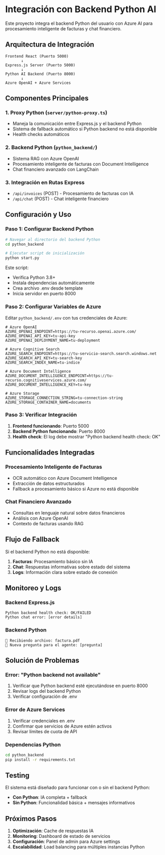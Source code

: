 # Integración con Backend Python AI

Este proyecto integra el backend Python del usuario con Azure AI para procesamiento inteligente de facturas y chat financiero.

## Arquitectura de Integración

```
Frontend React (Puerto 5000)
       ↓
Express.js Server (Puerto 5000)
       ↓
Python AI Backend (Puerto 8000)
       ↓
Azure OpenAI + Azure Services
```

## Componentes Principales

### 1. Proxy Python (`server/python-proxy.ts`)
- Maneja la comunicación entre Express.js y el backend Python
- Sistema de fallback automático si Python backend no está disponible
- Health checks automáticos

### 2. Backend Python (`python_backend/`)
- Sistema RAG con Azure OpenAI
- Procesamiento inteligente de facturas con Document Intelligence
- Chat financiero avanzado con LangChain

### 3. Integración en Rutas Express
- `/api/invoices` (POST) - Procesamiento de facturas con IA
- `/api/chat` (POST) - Chat inteligente financiero

## Configuración y Uso

### Paso 1: Configurar Backend Python

```bash
# Navegar al directorio del backend Python
cd python_backend

# Ejecutar script de inicialización
python start.py
```

Este script:
- Verifica Python 3.8+
- Instala dependencias automáticamente
- Crea archivo .env desde template
- Inicia servidor en puerto 8000

### Paso 2: Configurar Variables de Azure

Editar `python_backend/.env` con tus credenciales de Azure:

```env
# Azure OpenAI
AZURE_OPENAI_ENDPOINT=https://tu-recurso.openai.azure.com/
AZURE_OPENAI_API_KEY=tu-api-key
AZURE_OPENAI_DEPLOYMENT_NAME=tu-deployment

# Azure Cognitive Search
AZURE_SEARCH_ENDPOINT=https://tu-servicio-search.search.windows.net
AZURE_SEARCH_API_KEY=tu-search-key
AZURE_SEARCH_INDEX_NAME=tu-indice

# Azure Document Intelligence
AZURE_DOCUMENT_INTELLIGENCE_ENDPOINT=https://tu-recurso.cognitiveservices.azure.com/
AZURE_DOCUMENT_INTELLIGENCE_KEY=tu-key

# Azure Storage
AZURE_STORAGE_CONNECTION_STRING=tu-connection-string
AZURE_STORAGE_CONTAINER_NAME=documents
```

### Paso 3: Verificar Integración

1. **Frontend funcionando**: Puerto 5000
2. **Backend Python funcionando**: Puerto 8000
3. **Health check**: El log debe mostrar "Python backend health check: OK"

## Funcionalidades Integradas

### Procesamiento Inteligente de Facturas
- OCR automático con Azure Document Intelligence
- Extracción de datos estructurados
- Fallback a procesamiento básico si Azure no está disponible

### Chat Financiero Avanzado
- Consultas en lenguaje natural sobre datos financieros
- Análisis con Azure OpenAI
- Contexto de facturas usando RAG

## Flujo de Fallback

Si el backend Python no está disponible:

1. **Facturas**: Procesamiento básico sin IA
2. **Chat**: Respuestas informativas sobre estado del sistema
3. **Logs**: Información clara sobre estado de conexión

## Monitoreo y Logs

### Backend Express.js
```
Python backend health check: OK/FAILED
Python chat error: [error details]
```

### Backend Python
```
📄 Recibiendo archivo: factura.pdf
💬 Nueva pregunta para el agente: [pregunta]
```

## Solución de Problemas

### Error: "Python backend not available"
1. Verificar que Python backend esté ejecutándose en puerto 8000
2. Revisar logs del backend Python
3. Verificar configuración de .env

### Error de Azure Services
1. Verificar credenciales en .env
2. Confirmar que servicios de Azure estén activos
3. Revisar límites de cuota de API

### Dependencias Python
```bash
cd python_backend
pip install -r requirements.txt
```

## Testing

El sistema está diseñado para funcionar con o sin el backend Python:

- **Con Python**: IA completa + fallback
- **Sin Python**: Funcionalidad básica + mensajes informativos

## Próximos Pasos

1. **Optimización**: Cache de respuestas IA
2. **Monitoring**: Dashboard de estado de servicios
3. **Configuración**: Panel de admin para Azure settings
4. **Escalabilidad**: Load balancing para múltiples instancias Python